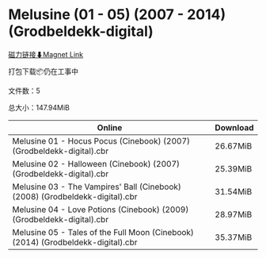 # Melusine (01 - 05) (2007 - 2014) (Grodbeldekk-digital)

[磁力链接⬇Magnet Link](magnet:?xt=urn:btih:1d7b7e0065576e4e78e600ba4d6aa8c5e5a5d877&dn=Melusine%20%2801%20-%2005%29%20%282007%20-%202014%29%20%28Grodbeldekk-digital%29)

打包下载📦仍在工事中

文件数：5

总大小：147.94MiB

Online | Download
--- | ---
Melusine 01 - Hocus Pocus (Cinebook) (2007) (Grodbeldekk-digital).cbr | 26.67MiB
Melusine 02 - Halloween (Cinebook) (2007) (Grodbeldekk-digital).cbr | 25.39MiB
Melusine 03 - The Vampires' Ball (Cinebook) (2008) (Grodbeldekk-digital).cbr | 31.54MiB
Melusine 04 - Love Potions (Cinebook) (2009) (Grodbeldekk-digital).cbr | 28.97MiB
Melusine 05 - Tales of the Full Moon (Cinebook) (2014) (Grodbeldekk-digital).cbr | 35.37MiB